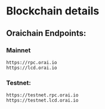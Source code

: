 # Blockchain details

## Oraichain Endpoints:

### Mainnet

```
https://rpc.orai.io
https://lcd.orai.io
```

### Testnet:

```
https://testnet.rpc.orai.io
https://testnet.lcd.orai.io
```
